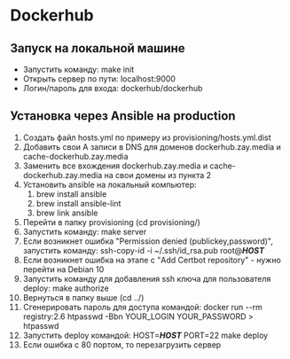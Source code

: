 # Dockerhub

## Запуск на локальной машине
- Запустить команду: make init
- Открыть сервер по пути: localhost:9000
- Логин/пароль для входа: dockerhub/dockerhub

## Установка через Ansible на production
1. Создать файл hosts.yml по примеру из provisioning/hosts.yml.dist
2. Добавить свои A записи в DNS для доменов dockerhub.zay.media и cache-dockerhub.zay.media
3. Заменить все вхождения dockerhub.zay.media и cache-dockerhub.zay.media на свои домены из пункта 2
4. Установить ansible на локальный компьютер:
    1. brew install ansible
    2. brew install ansible-lint
    3. brew link ansible
5. Перейти в папку provisioning (cd provisioning/)
6. Запустить команду: make server 
7. Если возникнет ошибка "Permission denied (publickey,password)", запустить команду: ssh-copy-id -i ~/.ssh/id_rsa.pub root@**_HOST_**
8. Если возникнет ошибка на этапе с "Add Certbot repository" - нужно перейти на Debian 10
9. Запустить команду для добавления ssh ключа для пользователя deploy: make authorize
10. Вернуться в папку выше (cd ../)
11. Сгенерировать пароль для доступа командой: docker run --rm registry:2.6 htpasswd -Bbn YOUR_LOGIN YOUR_PASSWORD > htpasswd
12. Запустить deploy командой: HOST=**_HOST_** PORT=22 make deploy
13. Если ошибка с 80 портом, то перезагрузить сервер
